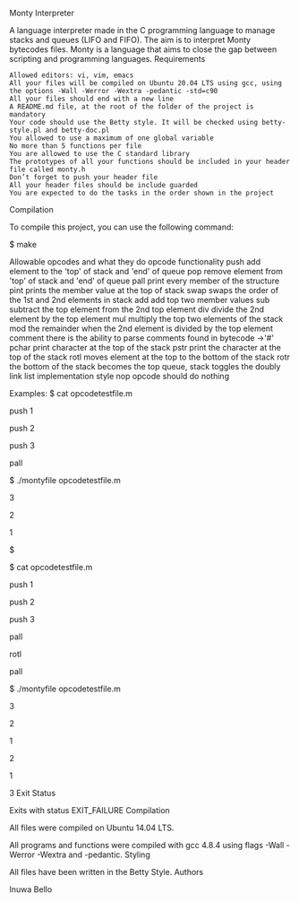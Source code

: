 Monty Interpreter

A language interpreter made in the C programming language to manage stacks and queues (LIFO and FIFO). The aim is to interpret Monty bytecodes files. Monty is a language that aims to close the gap between scripting and programming languages.
Requirements

    Allowed editors: vi, vim, emacs
    All your files will be compiled on Ubuntu 20.04 LTS using gcc, using the options -Wall -Werror -Wextra -pedantic -std=c90
    All your files should end with a new line
    A README.md file, at the root of the folder of the project is mandatory
    Your code should use the Betty style. It will be checked using betty-style.pl and betty-doc.pl
    You allowed to use a maximum of one global variable
    No more than 5 functions per file
    You are allowed to use the C standard library
    The prototypes of all your functions should be included in your header file called monty.h
    Don’t forget to push your header file
    All your header files should be include guarded
    You are expected to do the tasks in the order shown in the project

Compilation

To compile this project, you can use the following command:

$ make

Allowable opcodes and what they do
opcode 	functionality
push 	add element to the 'top' of stack and 'end' of queue
pop 	remove element from 'top' of stack and 'end' of queue
pall 	print every member of the structure
pint 	prints the member value at the top of stack
swap 	swaps the order of the 1st and 2nd elements in stack
add 	add top two member values
sub 	subtract the top element from the 2nd top element
div 	divide the 2nd element by the top element
mul 	multiply the top two elements of the stack
mod 	the remainder when the 2nd element is divided by the top element
comment 	there is the ability to parse comments found in bytecode ->'#'
pchar 	print character at the top of the stack
pstr 	print the character at the top of the stack
rotl 	moves element at the top to the bottom of the stack
rotr 	the bottom of the stack becomes the top
queue, stack 	toggles the doubly link list implementation style
nop 	opcode should do nothing

Examples: $ cat opcodetestfile.m

push 1

push 2

push 3

pall

$ ./montyfile opcodetestfile.m

3

2

1

$

$ cat opcodetestfile.m

push 1

push 2

push 3

pall

rotl

pall

$ ./montyfile opcodetestfile.m

3

2

1

2

1

3
Exit Status

Exits with status EXIT_FAILURE
Compilation

All files were compiled on Ubuntu 14.04 LTS.

All programs and functions were compiled with gcc 4.8.4 using flags -Wall -Werror -Wextra and -pedantic.
Styling

All files have been written in the Betty Style.
Authors

Inuwa Bello
